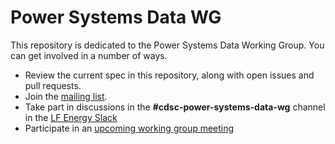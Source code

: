 # Power Systems Data WG

This repository is dedicated to the Power Systems Data Working Group. You can get involved in a number of ways.

- Review the current spec in this repository, along with open issues and pull requests.
- Join the [mailing list](https://lists.lfenergy.org/g/cdsc-power-systems-data-wg).
- Take part in discussions in the **#cdsc-power-systems-data-wg** channel in the [LF Energy Slack](https://slack.lfenergy.org)
- Participate in an [upcoming working group meeting](https://lists.lfenergy.org/g/cdsc-power-systems-data-wg/calendar)
